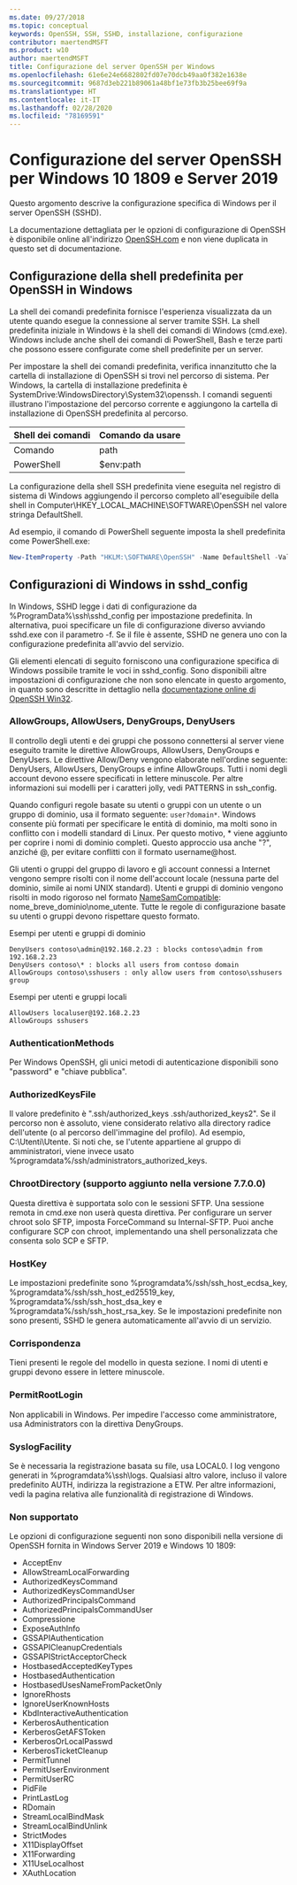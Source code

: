 ```yaml
---
ms.date: 09/27/2018
ms.topic: conceptual
keywords: OpenSSH, SSH, SSHD, installazione, configurazione
contributor: maertendMSFT
ms.product: w10
author: maertendMSFT
title: Configurazione del server OpenSSH per Windows
ms.openlocfilehash: 61e6e24e6682802fd07e70dcb49aa0f382e1638e
ms.sourcegitcommit: 9687d3eb221b89061a48bf1e73fb3b25bee69f9a
ms.translationtype: HT
ms.contentlocale: it-IT
ms.lasthandoff: 02/28/2020
ms.locfileid: "78169591"
---
```

# <a name="openssh-server-configuration-for-windows-10-1809-and-server-2019"></a>Configurazione del server OpenSSH per Windows 10 1809 e Server 2019

Questo argomento descrive la configurazione specifica di Windows per il server OpenSSH (SSHD). 

La documentazione dettagliata per le opzioni di configurazione di OpenSSH è disponibile online all'indirizzo [OpenSSH.com](https://www.openssh.com/manual.html) e non viene duplicata in questo set di documentazione. 

## <a name="configuring-the-default-shell-for-openssh-in-windows"></a>Configurazione della shell predefinita per OpenSSH in Windows

La shell dei comandi predefinita fornisce l'esperienza visualizzata da un utente quando esegue la connessione al server tramite SSH. La shell predefinita iniziale in Windows è la shell dei comandi di Windows (cmd.exe). Windows include anche shell dei comandi di PowerShell, Bash e terze parti che possono essere configurate come shell predefinite per un server.

Per impostare la shell dei comandi predefinita, verifica innanzitutto che la cartella di installazione di OpenSSH si trovi nel percorso di sistema. Per Windows, la cartella di installazione predefinita è SystemDrive:WindowsDirectory\System32\openssh. I comandi seguenti illustrano l'impostazione del percorso corrente e aggiungono la cartella di installazione di OpenSSH predefinita al percorso. 

Shell dei comandi | Comando da usare
------------- | -------------- 
Comando | path
PowerShell | $env:path

La configurazione della shell SSH predefinita viene eseguita nel registro di sistema di Windows aggiungendo il percorso completo all'eseguibile della shell in Computer\HKEY_LOCAL_MACHINE\SOFTWARE\OpenSSH nel valore stringa DefaultShell. 

Ad esempio, il comando di PowerShell seguente imposta la shell predefinita come PowerShell.exe:

```powershell
New-ItemProperty -Path "HKLM:\SOFTWARE\OpenSSH" -Name DefaultShell -Value "C:\Windows\System32\WindowsPowerShell\v1.0\powershell.exe" -PropertyType String -Force
```

## <a name="windows-configurations-in-sshd_config"></a>Configurazioni di Windows in sshd_config 

In Windows, SSHD legge i dati di configurazione da %ProgramData%\ssh\sshd_config per impostazione predefinita. In alternativa, puoi specificare un file di configurazione diverso avviando sshd.exe con il parametro -f.
Se il file è assente, SSHD ne genera uno con la configurazione predefinita all'avvio del servizio.

Gli elementi elencati di seguito forniscono una configurazione specifica di Windows possibile tramite le voci in sshd_config. Sono disponibili altre impostazioni di configurazione che non sono elencate in questo argomento, in quanto sono descritte in dettaglio nella [documentazione online di OpenSSH Win32](https://github.com/powershell/win32-openssh/wiki). 


### <a name="allowgroups-allowusers-denygroups-denyusers"></a>AllowGroups, AllowUsers, DenyGroups, DenyUsers 

Il controllo degli utenti e dei gruppi che possono connettersi al server viene eseguito tramite le direttive AllowGroups, AllowUsers, DenyGroups e DenyUsers. Le direttive Allow/Deny vengono elaborate nell'ordine seguente: DenyUsers, AllowUsers, DenyGroups e infine AllowGroups. Tutti i nomi degli account devono essere specificati in lettere minuscole. Per altre informazioni sui modelli per i caratteri jolly, vedi PATTERNS in ssh_config.

Quando configuri regole basate su utenti o gruppi con un utente o un gruppo di dominio, usa il formato seguente: ``` user?domain* ```.
Windows consente più formati per specificare le entità di dominio, ma molti sono in conflitto con i modelli standard di Linux. Per questo motivo, * viene aggiunto per coprire i nomi di dominio completi. Questo approccio usa anche "?", anziché @, per evitare conflitti con il formato username@host. 

Gli utenti o gruppi del gruppo di lavoro e gli account connessi a Internet vengono sempre risolti con il nome dell'account locale (nessuna parte del dominio, simile ai nomi UNIX standard). Utenti e gruppi di dominio vengono risolti in modo rigoroso nel formato [NameSamCompatible](https://docs.microsoft.com/windows/desktop/api/secext/ne-secext-extended_name_format): nome_breve_dominio\nome_utente. Tutte le regole di configurazione basate su utenti o gruppi devono rispettare questo formato.

Esempi per utenti e gruppi di dominio 

```
DenyUsers contoso\admin@192.168.2.23 : blocks contoso\admin from 192.168.2.23
DenyUsers contoso\* : blocks all users from contoso domain
AllowGroups contoso\sshusers : only allow users from contoso\sshusers group
```

Esempi per utenti e gruppi locali 

```
AllowUsers localuser@192.168.2.23
AllowGroups sshusers
```

### <a name="authenticationmethods"></a>AuthenticationMethods 

Per Windows OpenSSH, gli unici metodi di autenticazione disponibili sono "password" e "chiave pubblica".

### <a name="authorizedkeysfile"></a>AuthorizedKeysFile 

Il valore predefinito è ".ssh/authorized_keys .ssh/authorized_keys2". Se il percorso non è assoluto, viene considerato relativo alla directory radice dell'utente (o al percorso dell'immagine del profilo). Ad esempio, C:\Utenti\Utente. Si noti che, se l'utente appartiene al gruppo di amministratori, viene invece usato %programdata%/ssh/administrators_authorized_keys.

### <a name="chrootdirectory-support-added-in-v7700"></a>ChrootDirectory (supporto aggiunto nella versione 7.7.0.0)

Questa direttiva è supportata solo con le sessioni SFTP. Una sessione remota in cmd.exe non userà questa direttiva. Per configurare un server chroot solo SFTP, imposta ForceCommand su Internal-SFTP. Puoi anche configurare SCP con chroot, implementando una shell personalizzata che consenta solo SCP e SFTP.

### <a name="hostkey"></a>HostKey

Le impostazioni predefinite sono %programdata%/ssh/ssh_host_ecdsa_key, %programdata%/ssh/ssh_host_ed25519_key, %programdata%/ssh/ssh_host_dsa_key e %programdata%/ssh/ssh_host_rsa_key. Se le impostazioni predefinite non sono presenti, SSHD le genera automaticamente all'avvio di un servizio.

### <a name="match"></a>Corrispondenza

Tieni presenti le regole del modello in questa sezione. I nomi di utenti e gruppi devono essere in lettere minuscole.

### <a name="permitrootlogin"></a>PermitRootLogin

Non applicabili in Windows. Per impedire l'accesso come amministratore, usa Administrators con la direttiva DenyGroups.

### <a name="syslogfacility"></a>SyslogFacility

Se è necessaria la registrazione basata su file, usa LOCAL0. I log vengono generati in %programdata%\ssh\logs.
Qualsiasi altro valore, incluso il valore predefinito AUTH, indirizza la registrazione a ETW. Per altre informazioni, vedi la pagina relativa alle funzionalità di registrazione di Windows.

### <a name="not-supported"></a>Non supportato 

Le opzioni di configurazione seguenti non sono disponibili nella versione di OpenSSH fornita in Windows Server 2019 e Windows 10 1809:

* AcceptEnv
* AllowStreamLocalForwarding
* AuthorizedKeysCommand
* AuthorizedKeysCommandUser
* AuthorizedPrincipalsCommand
* AuthorizedPrincipalsCommandUser
* Compressione
* ExposeAuthInfo
* GSSAPIAuthentication
* GSSAPICleanupCredentials
* GSSAPIStrictAcceptorCheck
* HostbasedAcceptedKeyTypes
* HostbasedAuthentication
* HostbasedUsesNameFromPacketOnly
* IgnoreRhosts
* IgnoreUserKnownHosts
* KbdInteractiveAuthentication
* KerberosAuthentication
* KerberosGetAFSToken
* KerberosOrLocalPasswd
* KerberosTicketCleanup
* PermitTunnel
* PermitUserEnvironment
* PermitUserRC
* PidFile
* PrintLastLog
* RDomain
* StreamLocalBindMask
* StreamLocalBindUnlink
* StrictModes
* X11DisplayOffset
* X11Forwarding
* X11UseLocalhost
* XAuthLocation

